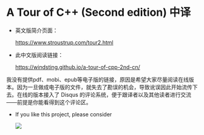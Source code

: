 # A Tour of C++ (Second edition) 中译

- 英文版简介页面：

    https://www.stroustrup.com/tour2.html

- 此中文版阅读链接：

    https://windsting.github.io/a-tour-of-cpp-2nd-cn/

我没有提供pdf、mobi、epub等电子版的链接，原因是希望大家尽量阅读在线版本。因为一旦做成电子版的文件，就失去了勘误的机会，导致讹误因此开始流传下去。在线的版本接入了 Disqus 的评论系统，便于跟译者以及其他读者进行交流——前提是你能看得到这个评论区。

- If you like this project, please consider 

  <a href="https://www.buymeacoffee.com/windstings"><img src="https://img.buymeacoffee.com/button-api/?text=Buy me a coffee&emoji=☕&slug=windstings&button_colour=FFDD00&font_colour=000000&font_family=Cookie&outline_colour=000000&coffee_colour=ffffff" /></a>
